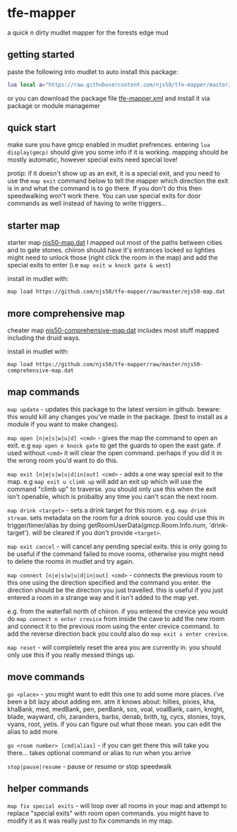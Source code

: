 # tfe-mapper
a quick n dirty mudlet mapper for the forests edge mud

## getting started

paste the following into mudlet to auto install this package:

```lua
lua local a="https://raw.githubusercontent.com/njs50/tfe-mapper/master/tfe-mapper.xml"local function b(c,d)if not d:find("tfe-mapper",1,true)then return end installPackage(d)os.remove(d)cecho("<lime_green>Package installed!\n")end registerAnonymousEventHandler("sysDownloadDone",b,true)downloadFile(getMudletHomeDir()..(a:ends("xml")and"/tfe-mapper.xml"or"/tfe-mapper.zip"),a)
```

or you can download the package file [tfe-mapper.xml](https://github.com/njs50/tfe-mapper/raw/master/tfe-mapper.xml) and install it via package or module managemer

## quick start

make sure you have gmcp enabled in mudlet prefrences. entering  `lua display(gmcp)` should give you some info if it is working.
mapping should be mostly automatic, however special exits need special love!

protip: if it doesn't show up as an exit, it is a special exit, and you need to use the `map exit` command below to tell the mapper which direction the exit is in and what the command is to go there. If you don't do this then speedwalking won't work there. You can use special exits for door commands as well instead of having to write triggers...

## starter map

starter map [njs50-map.dat](https://github.com/njs50/tfe-mapper/raw/master/njs50-map.dat) I mapped out most of the paths between cities and to gate stones. chiiron should have it's entrances locked so lighties might need to unlock those (right click the room in the map) and add the special exits to enter (i.e `map exit w knock gate & west`)

install in mudlet with:
```
map load https://github.com/njs50/tfe-mapper/raw/master/njs50-map.dat
```

## more comprehensive map
cheater map [njs50-comprehensive-map.dat](https://github.com/njs50/tfe-mapper/raw/master/njs50-comprehensive-map.dat) includes most stuff mapped including the druid ways.

install in mudlet with:
```
map load https://github.com/njs50/tfe-mapper/raw/master/njs50-comprehensive-map.dat
```



## map commands

`map update` - updates this package to the latest version in github. beware: this would kill any changes you've made in the package. (best to install as a module if you want to make changes).

`map open [n|e|s|w|u|d] <cmd>` - gives the map the command to open an exit. e.g `map open e knock gate` to get the guards to open the east gate. if used without `<cmd>` it will clear the open command. perhaps if you did it in the wrong room you'd want to do this.

`map exit [n|e|s|w|u|d|in|out] <cmd>` - adds a one way special exit to the map. e.g `map exit u climb up` will add an exit up which will use the command "climb up" to traverse. you should only use this when the exit isn't openable, which is probalby any time you can't scan the next room.

`map drink <target>` - sets a drink target for this room. e.g. `map drink stream`. sets metadata on the room for a drink source. you could use this in trigger/timer/alias by doing getRoomUserData(gmcp.Room.Info.num, 'drink-target'). will be cleared if you don't provide `<target>`.

`map exit cancel` - will cancel any pending special exits. this is only going to be useful if the command failed to move rooms, otherwise you might need to delete the rooms in mudlet and try again.

`map connect [n|e|s|w|u|d|in|out] <cmd>` - connects the previous room to this one using the direction specified and the command you enter. the direction should be the direction you just travelled. this is useful if you just entered a room in a strange way and it isn't added to the map yet.

e.g. from the waterfall north of chiiron. if you entered the crevice you would do `map connect n enter crevice` from inside the cave to add the new room and connect it to the previous room using the enter crevice command. to add the reverse direction back you could also do `map exit s enter crevice`.

<!--
`map connect [n|e|s|w|u|d|in|out <room vnum> <room2 vnum>` - connects two rooms togeather using the specified direction -->

`map reset` - will completely reset the area you are currently in. you should only use this if you really messed things up.


## move commands

`go <place>` - you might want to edit this one to add some more places. i've been a bit lazy about adding em. atm it knows about: hillies, pixies, kha, khaBank, med, medBank, pen, penBank, sos, voal, voalBank, cairn, knight, blade, wayward, chi, zaranders, barbs, denab, brith, tg, cycs, stonies, toys, vyans, root, yetis. if you can figure out what those mean. you can edit the alias to add more.

`go <room number> [cmd|alias]` - if you can get there this will take you there... takes optional command or alias to run when you arrive

`stop|pause|resume` - pause or resume or stop speedwalk

## helper commands

`map fix special exits` - will loop over all rooms in your map and attempt to replace "special exits" with room open commands. you might have to modify it as it was really just to fix commands in my map.


